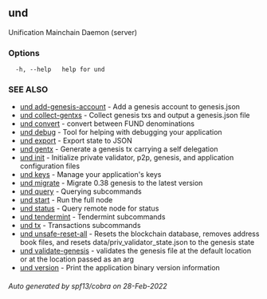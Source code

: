 ## und

Unification Mainchain Daemon (server)

### Options

```
  -h, --help   help for und
```

### SEE ALSO

* [und add-genesis-account](und_add-genesis-account.md)	 - Add a genesis account to genesis.json
* [und collect-gentxs](und_collect-gentxs.md)	 - Collect genesis txs and output a genesis.json file
* [und convert](und_convert.md)	 - convert between FUND denominations
* [und debug](und_debug.md)	 - Tool for helping with debugging your application
* [und export](und_export.md)	 - Export state to JSON
* [und gentx](und_gentx.md)	 - Generate a genesis tx carrying a self delegation
* [und init](und_init.md)	 - Initialize private validator, p2p, genesis, and application configuration files
* [und keys](und_keys.md)	 - Manage your application's keys
* [und migrate](und_migrate.md)	 - Migrate 0.38 genesis to the latest version
* [und query](und_query.md)	 - Querying subcommands
* [und start](und_start.md)	 - Run the full node
* [und status](und_status.md)	 - Query remote node for status
* [und tendermint](und_tendermint.md)	 - Tendermint subcommands
* [und tx](und_tx.md)	 - Transactions subcommands
* [und unsafe-reset-all](und_unsafe-reset-all.md)	 - Resets the blockchain database, removes address book files, and resets data/priv_validator_state.json to the genesis state
* [und validate-genesis](und_validate-genesis.md)	 - validates the genesis file at the default location or at the location passed as an arg
* [und version](und_version.md)	 - Print the application binary version information

###### Auto generated by spf13/cobra on 28-Feb-2022
